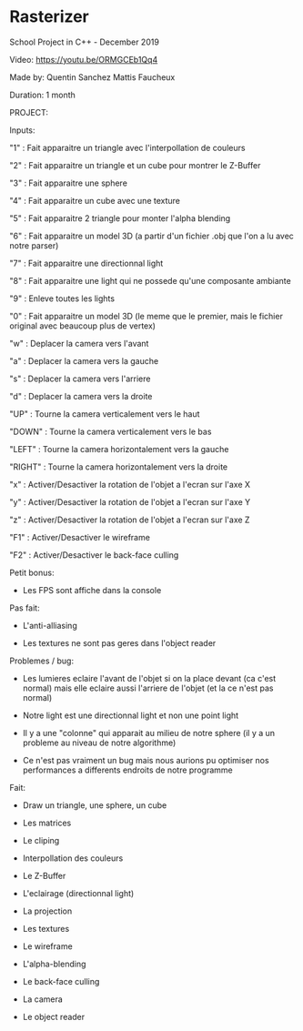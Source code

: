 # Rasterizer
School Project in C++ - December 2019

Video: https://youtu.be/ORMGCEb1Qq4

Made by:
Quentin Sanchez
Mattis Faucheux

Duration: 1 month




PROJECT:

Inputs:

"1" : Fait apparaitre un triangle avec l'interpollation de couleurs

"2" : Fait apparaitre un triangle et un cube pour montrer le Z-Buffer

"3" : Fait apparaitre une sphere

"4" : Fait apparaitre un cube avec une texture

"5" : Fait apparaitre 2 triangle pour monter l'alpha blending

"6" : Fait apparaitre un model 3D (a partir d'un fichier .obj que l'on a lu avec notre parser)

"7" : Fait apparaitre une directionnal light

"8" : Fait apparaitre une light qui ne possede qu'une composante ambiante

"9" : Enleve toutes les lights

"0" : Fait apparaitre un model 3D (le meme que le premier, mais le fichier original avec beaucoup plus de vertex)

"w" : Deplacer la camera vers l'avant

"a" : Deplacer la camera vers la gauche

"s" : Deplacer la camera vers l'arriere

"d" : Deplacer la camera vers la droite

"UP" : Tourne la camera verticalement vers le haut

"DOWN" : Tourne la camera verticalement vers le bas

"LEFT" : Tourne la camera horizontalement vers la gauche

"RIGHT" : Tourne la camera horizontalement vers la droite

"x" : Activer/Desactiver la rotation de l'objet a l'ecran sur l'axe X

"y" : Activer/Desactiver la rotation de l'objet a l'ecran sur l'axe Y

"z" : Activer/Desactiver la rotation de l'objet a l'ecran sur l'axe Z

"F1" : Activer/Desactiver le wireframe

"F2" : Activer/Desactiver le back-face culling


Petit bonus:

- Les FPS sont affiche dans la console

Pas fait:

- L'anti-alliasing

- Les textures ne sont pas geres dans l'object reader


Problemes / bug:

- Les lumieres eclaire l'avant de l'objet si on la place devant (ca c'est normal) mais elle eclaire aussi l'arriere de l'objet (et la ce n'est pas normal)

- Notre light est une directionnal light et non une point light

- Il y a une "colonne" qui apparait au milieu de notre sphere (il y a un probleme au niveau de notre algorithme)

- Ce n'est pas vraiment un bug mais nous aurions pu optimiser nos performances a differents endroits de notre programme


Fait:

- Draw un triangle, une sphere, un cube

- Les matrices

- Le cliping

- Interpollation des couleurs

- Le Z-Buffer

- L'eclairage (directionnal light)

- La projection

- Les textures

- Le wireframe

- L'alpha-blending

- Le back-face culling

- La camera

- Le object reader

